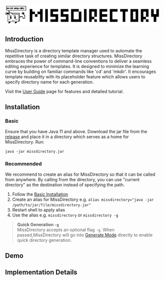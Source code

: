 
<picture>
    <source srcset="docs/assets/images/MissDirectory_title_white.svg" media="(prefers-color-scheme: dark)">
    <img src="docs/assets/images/MissDirectory_title_black.svg">
</picture>

## Introduction

MissDirectory is a directory template manager used to automate the repetitive task of creating similar directory structures. MissDirectory embraces the power of command-line conventions to deliver a seamless editing experience for templates. It is designed to minimize the learning curve by building on familiar commands like 'cd' and 'mkdir'.
It encourages template reusability with its placeholder feature which allows users to specify directory name for each generation.

Visit the [User Guide](https://weekiat-douze.github.io/missdirectory/) page for features and detailed tutorial.

## Installation
### Basic
Ensure that you have Java 11 and above.
Download the jar file from the [release](https://github.com/weekiat-douze/missdirectory/releases/tag/v1.0) and place it in a directory
which serves as a home for MissDirectory. Run:
```
java -jar missdirectory.jar
```
### Recommended
We recommend to create an alias for MissDirectory so that it can be called from anywhere. By calling from the directory, you can use "current directory"
as the destination instead of specifying the path.
1. Follow the [Basic Installation](#basic)
2. Create an alias for MissDirectory e.g. `alias missdirectory="java -jar /path/to/jar/file/missdirectory.jar"`
3. Restart shell to apply alias
4. Use the alias e.g. `missdirectory` or `missdirectory -g`

> **Quick Generation `-g`**<br>
> MissDirectory accepts an optional flag `-g`.
When passed,MissDirectory will go into [Generate Mode](https://weekiat-douze.github.io/missdirectory/#generate-mode) directly to enable quick directory generation.

## Demo

## Implementation Details


